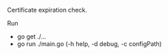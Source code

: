 Certificate expiration check.

Run
 - go get ./...
 - go run ./main.go (-h help, -d debug, -c configPath)
 